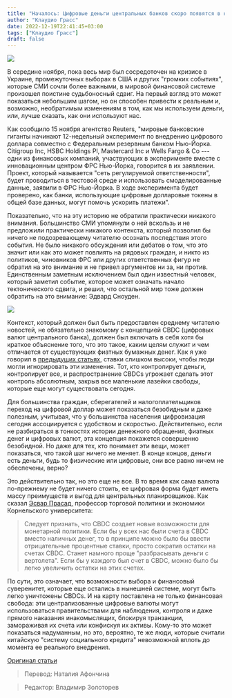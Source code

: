 ```yaml
---
title: "Началось: Цифровые деньги центральных банков скоро появятся в нашей жизни"
author: "Клаудио Грасс"
date: 2022-12-19T22:41:45+03:00
tags: ["Клаудио Грасс"]
draft: false
---
```

![](https://cdn.mises.org/styles/slideshow/s3/static-page/img/cbdc1.jpg?itok=LSiB9YPp)

В середине ноября, пока весь мир был сосредоточен на кризисе в Украине, промежуточных выборах в США и других "громких событиях", которые СМИ сочли более важными, в мировой финансовой системе произошел поистине судьбоносный сдвиг. На первый взгляд это может показаться небольшим шагом, но он способен привести к реальным и, возможно, необратимым изменениям в том, как мы используем деньги, или, лучше сказать, как они используют нас.

Как сообщило 15 ноября агентство Reuters, "мировые банковские гиганты начинают 12-недельный эксперимент по внедрению цифрового доллара совместно с Федеральным резервным банком Нью-Йорка. Citigroup Inc, HSBC Holdings Pl, Mastercard Inc и Wells Fargo & Co --- одни из финансовых компаний, участвующих в эксперименте вместе с инновационным центром ФРС Нью-Йорка, говорится в их заявлении. Проект, который называется "сеть регулируемой ответственности", будет проводиться в тестовой среде и использовать смоделированные данные, заявили в ФРС Нью-Йорка. В ходе эксперимента будет проверено, как банки, использующие цифровые долларовые токены в общей базе данных, могут помочь ускорить платежи".

Показательно, что на эту историю не обратили практически никакого внимания. Большинство СМИ упомянули о ней вскользь и не предложили практически никакого контекста, который позволил бы ничего не подозревающему читателю осознать последствия этого события. Не было никакого обсуждения или дебатов о том, что это значит или как это может повлиять на рядовых граждан, и никто из политиков, чиновников ФРС или других ответственных фигур не обратил на это внимание и не привел аргументов ни за, ни против. Единственным заметным исключением был один известный человек, который заметил событие, которое может означать начало тектонического сдвига, и решил, что остальной мир тоже должен обратить на это внимание: Эдвард Сноуден.

**![](https://lh5.googleusercontent.com/yPI5LGxmzuVlV1WN20rvE3CZENhZC1BYWCqcEDyGpYfyBpI6DtvQNdIWOmPZ1hHw10HixG09wroi2QkogmyjAZKMUN3EH7k6ioGFCdxBCSOEQaLqos5Vh77QFIA6eaYWXRO0HiMowCi17OBD2ojumeItrCJ16OFTwJEWU2pC02SkMUS91r0UIhdBcdlboQ)**

Контекст, который должен был быть предоставлен среднему читателю новостей, не обязательно знакомому с концепцией CBDC (цифровых валют центрального банка), должен был включать в себя хотя бы краткое объяснение того, что это такое, каким целям служит и чем отличается от существующих фиатных бумажных денег. Как я уже говорил в [предыдущих статьях,](https://claudiograss.ch/2021/05/a-fork-in-the-road-digital-fiat-vs-decentralized-money/) ставки слишком высоки, чтобы люди могли игнорировать эти изменения. Тот, кто контролирует деньги, контролирует все, и распространение CBDCs угрожает сделать этот контроль абсолютным, закрыв все маленькие лазейки свободы, которые еще могут существовать сегодня.

Для большинства граждан, сберегателей и налогоплательщиков переход на цифровой доллар может показаться безобидным и даже полезным, учитывая, что у большинства населения цифровизация сегодня ассоциируется с удобством и скоростью. Действительно, если не разбираться в тонкостях истории денежного обращения, фиатных денег и цифровых валют, эта концепция покажется совершенно безобидной. Но даже для тех, кто понимает эти вещи, может показаться, что такой шаг ничего не меняет. В конце концов, деньги есть деньги, будь то физические или цифровые, они все равно ничем не обеспечены, верно?

Это действительно так, но это еще не все. В то время как сама валюта по-прежнему не будет ничего стоить, ее цифровая форма будет иметь массу преимуществ и выгод для центральных планировщиков. Как сказал [Эсвар Прасад,](http://prasad.dyson.cornell.edu/doc/Cato_CBDC_Summer2021.pdf) профессор торговой политики и экономики Корнельского университета:

>  Следует признать, что CBDC создает новые возможности для монетарной политики. Если бы у всех нас были счета в CBDC вместо наличных денег, то в принципе можно было бы ввести отрицательные процентные ставки, просто сократив остатки на счетах CBDC. Станет намного проще "разбрасывать деньги с вертолета". Если бы у каждого был счет в CBDC, можно было бы легко увеличить остатки на этих счетах.

По сути, это означает, что возможности выбора и финансовый суверенитет, которые еще остались в нынешней системе, могут быть легко уничтожены CBDCs. И на карту поставлена не только финансовая свобода: эти централизованные цифровые валюты могут использоваться правительствами для наблюдения, контроля и даже прямого наказания инакомыслящих, блокируя транзакции, замораживая их счета или конфискуя их активы. Кому-то это может показаться надуманным, но это, вероятно, те же люди, которые считали китайскую "систему социального кредита" невозможной вплоть до момента ее реального внедрения.

[Оригинал статьи](https://mises.org/wire/and-so-it-begins-digital-currency-becomes-possible-our-future)

> Перевод: Наталия Афончина

> Редактор: Владимир Золоторев
